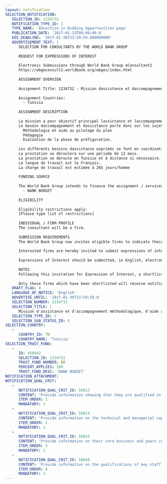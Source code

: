```yaml
---
layout: notification
SELECTION_NOTIFICATION: 
   SELECTION_ID: 1234732
   NOTIFICATION_TYPE_ID: 3
   TYPE_NAME: 'Advertise in Bidding Opportunities page'
   PUBLICATION_DATE: '2017-01-13T00:00:00.0'
   EOI_DEADLINE: '2017-01-30T23:59:59.900000000'
   ADVERTISEMENT_TEXT: |
      SELECTION FOR CONSULTANTS BY THE WORLD BANK GROUP
      
      REQUEST FOR EXPRESSIONS OF INTEREST
      
      Electronic Submissions through World Bank Group eConsultant2
      https://wbgeconsult2.worldbank.org/wbgec/index.html
      
      ASSIGNMENT OVERVIEW
      
      Assignment Title: 1234732 - Mission dassistance et daccompagnement méthodologique, daide au pilotage et dévaluation de la phase de préfiguration du PSEN
      
      Assignment Countries:
        - Tunisia
      
      ASSIGNMENT DESCRIPTION
      
      La mission a pour objectif principal lassistance et laccompagnement technique et pédagogique des équipes Plan stratégique École Numérique 2016-2020 (PSEN) pendant la phase de préfiguration, ainsi que lévaluation de cette phase en vue de la préparation du déploiement de PSEN.
      Le besoin daccompagnement et dassistance porte donc sur les sujets suivants :
      	Méthodologie et aide au pilotage du plan
      	Pédagogie
      	Evaluation de la phase de préfiguration.
      
      Les différents besoins dassistance exprimés se font en coordination les uns avec les autres.
      La prestation se déroulera sur une période de 12 mois.
      La prestation se déroule en Tunisie et à distance si nécessaire.  
      La langue de travail est le Français.
      La charge de travail est estimée à 265 jours/homme
      
      FUNDING SOURCE
      
      The World Bank Group intends to finance the assignment / services described below under the following:
        - BANK BUDGET
      
      ELIGIBILITY
      
      Eligibility restrictions apply:
      [Please type list of restrictions]
      
      INDIVIDUAL / FIRM PROFILE
      The consultant will be a firm. 
      
      SUBMISSION REQUIREMENTS
      The World Bank Group now invites eligible firms to indicate their interest in providing the services.  Interested firms must provide information indicating that they are qualified to perform the services (brochures, description of similar assignments, experience in similar conditions, availability of appropriate skills among staff, etc. for firms; CV and cover letter for individuals).  Please note that the total size of all attachments should be less than 5MB.  Consultants may associate to enhance their qualifications.
      
      Interested firms are hereby invited to submit expressions of interest.
      
      Expressions of Interest should be submitted, in English, electronically through World Bank Group eConsultant2 (https://wbgeconsult2.worldbank.org/wbgec/index.html)
      
      NOTES
      Following this invitation for Expression of Interest, a shortlist of qualified firms will be formally invited to submit proposals. Shortlisting and selection will be subject to the availability of funding.
      
      Only those firms which have been shortlisted will receive notification. No debrief will be provided to firms which have not been shortlisted.
   DRAFT_FLAG: 0
   LANGUAGE_OF_NOTICE: 'English'
   ADVERTISE_UNTIL: '2017-01-30T23:59:59.0'
   SELECTION_NUMBER: 1234732
   SELECTION_TITLE: |
      Mission d'assistance et d'accompagnement méthodologique, d'aide au pilotage et d'évaluation de la phase de préfiguration du PSEN
   SELECTION_TYPE_ID: 2
   SELECTION_SUB_STATUS_ID: 8
SELECTION_COUNTRY: 
   - 
      COUNTRY_ID: TN
      COUNTRY_NAME: 'Tunisia'
SELECTION_TRUST_FUND: 
   - 
      ID: 458942
      SELECTION_ID: 1234732
      TRUST_FUND_NUMBER: BB
      PERCENT_APPLIES: 100
      TRUST_FUND_DESC: 'BANK BUDGET'
NOTIFICATION_ATTACHMENT: 
NOTIFICATION_QUAL_CRIT: 
   - 
      NOTIFICATION_QUAL_CRIT_ID: 58013
      CONTENT: 'Provide information showing that they are qualified in the field of the assignment.'
      ITEM_ORDER: 1
      MANDATORY: 1
   - 
      NOTIFICATION_QUAL_CRIT_ID: 58014
      CONTENT: 'Provide information on the technical and managerial capabilities of the firm.'
      ITEM_ORDER: 2
      MANDATORY: 1
   - 
      NOTIFICATION_QUAL_CRIT_ID: 58015
      CONTENT: 'Provide information on their core business and years in business.'
      ITEM_ORDER: 3
      MANDATORY: 1
   - 
      NOTIFICATION_QUAL_CRIT_ID: 58016
      CONTENT: 'Provide information on the qualifications of key staff.'
      ITEM_ORDER: 4
      MANDATORY: 1
---
```

